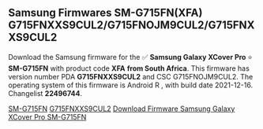 <h2>Samsung Firmwares SM-G715FN(XFA) G715FNXXS9CUL2/G715FNOJM9CUL2/G715FNXXS9CUL2</h2>
Download the Samsung firmware for the ✅ <strong>Samsung Galaxy XCover Pro </strong> ⭐ <strong>SM-G715FN</strong> with product code <strong>XFA</strong> <strong> from South Africa</strong>. This firmware has version number PDA <strong>G715FNXXS9CUL2</strong> and CSC G715FNOJM9CUL2. The operating system of this firmware is Android R , with build date 2021-12-16. Changelist <strong>22496744</strong>.


[SM-G715FN](https://samfirm.shop/samsung/model/SM-G715FN)
[G715FNXXS9CUL2](https://samfirm.shop/samsung/pda/G715FNXXS9CUL2)
[Download Firmware Samsung Galaxy XCover Pro SM-G715FN](https://samfirm.shop/samsung/firmware/483116)
